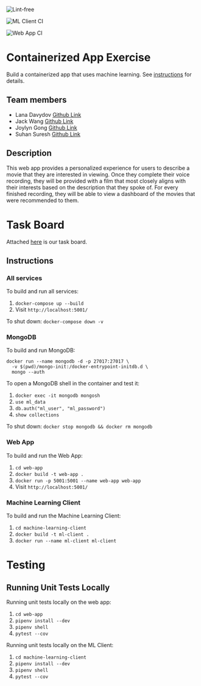 ![Lint-free](https://github.com/nyu-software-engineering/containerized-app-exercise/actions/workflows/lint.yml/badge.svg)

![ML Client CI](https://github.com/nyu-software-engineering/containerized-app-exercise/actions/workflows/ml-client-ci.yml/badge.svg)

![Web App CI](https://github.com/nyu-software-engineering/containerized-app-exercise/actions/workflows/web-app-ci.yml/badge.svg)

# Containerized App Exercise

Build a containerized app that uses machine learning. See [instructions](./instructions.md) for details.

## Team members
- Lana Davydov [Github Link](https://github.com/lanadavydov)
- Jack Wang [Github Link](https://github.com/JackInTheBox314)
- Joylyn Gong [Github Link](https://github.com/joylyngong)
- Suhan Suresh [Github Link](https://github.com/Suhansrh)

## Description

This web app provides a personalized experience for users to describe a movie that they are interested in viewing. Once they complete their voice recording, they will be provided with a film that most closely aligns with their interests based on the description that they spoke of. For every finished recording, they will be able to view a dashboard of the movies that were recommended to them.

# Task Board

Attached [here](https://github.com/orgs/software-students-spring2025/projects/186/views/1?layout=board) is our task board.

## Instructions

### All services

To build and run all services:
1. `docker-compose up --build`
2. Visit `http://localhost:5001/`

To shut down: `docker-compose down -v`

### MongoDB

To build and run MongoDB:
```
docker run --name mongodb -d -p 27017:27017 \
  -v $(pwd)/mongo-init:/docker-entrypoint-initdb.d \
  mongo --auth
```

To open a MongoDB shell in the container and test it:
1. `docker exec -it mongodb mongosh`
2. `use ml_data`
3. `db.auth("ml_user", "ml_password")`
3. `show collections`

To shut down: `docker stop mongodb && docker rm mongodb`

### Web App

To build and run the Web App:
1. `cd web-app`
2. `docker build -t web-app .`
3. `docker run -p 5001:5001 --name web-app web-app`
4. Visit `http://localhost:5001/`

### Machine Learning Client

To build and run the Machine Learning Client:
1. `cd machine-learning-client`
2. `docker build -t ml-client .`
3. `docker run --name ml-client ml-client`

# Testing
## Running Unit Tests Locally

Running unit tests locally on the web app:
1. `cd web-app`
2. `pipenv install --dev`
3. `pipenv shell`
4. `pytest --cov`

Running unit tests locally on the ML Client:
1. `cd machine-learning-client`
2. `pipenv install --dev`
3. `pipenv shell`
4. `pytest --cov`
